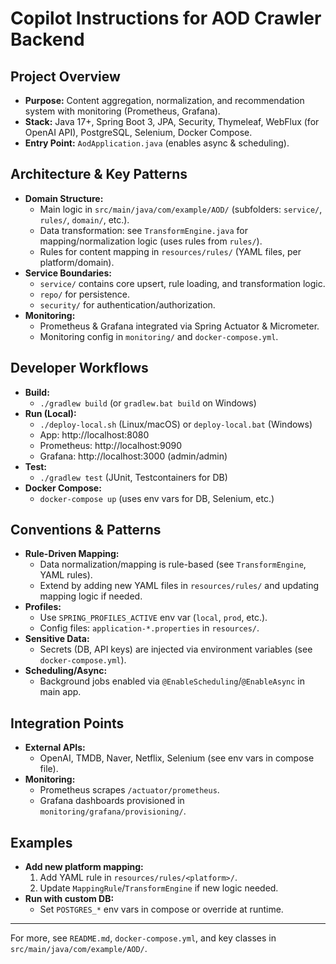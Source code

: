 # Copilot Instructions for AOD Crawler Backend

## Project Overview
- **Purpose:** Content aggregation, normalization, and recommendation system with monitoring (Prometheus, Grafana).
- **Stack:** Java 17+, Spring Boot 3, JPA, Security, Thymeleaf, WebFlux (for OpenAI API), PostgreSQL, Selenium, Docker Compose.
- **Entry Point:** `AodApplication.java` (enables async & scheduling).

## Architecture & Key Patterns
- **Domain Structure:**
  - Main logic in `src/main/java/com/example/AOD/` (subfolders: `service/`, `rules/`, `domain/`, etc.).
  - Data transformation: see `TransformEngine.java` for mapping/normalization logic (uses rules from `rules/`).
  - Rules for content mapping in `resources/rules/` (YAML files, per platform/domain).
- **Service Boundaries:**
  - `service/` contains core upsert, rule loading, and transformation logic.
  - `repo/` for persistence.
  - `security/` for authentication/authorization.
- **Monitoring:**
  - Prometheus & Grafana integrated via Spring Actuator & Micrometer.
  - Monitoring config in `monitoring/` and `docker-compose.yml`.

## Developer Workflows
- **Build:**
  - `./gradlew build` (or `gradlew.bat build` on Windows)
- **Run (Local):**
  - `./deploy-local.sh` (Linux/macOS) or `deploy-local.bat` (Windows)
  - App: http://localhost:8080
  - Prometheus: http://localhost:9090
  - Grafana: http://localhost:3000 (admin/admin)
- **Test:**
  - `./gradlew test` (JUnit, Testcontainers for DB)
- **Docker Compose:**
  - `docker-compose up` (uses env vars for DB, Selenium, etc.)

## Conventions & Patterns
- **Rule-Driven Mapping:**
  - Data normalization/mapping is rule-based (see `TransformEngine`, YAML rules).
  - Extend by adding new YAML files in `resources/rules/` and updating mapping logic if needed.
- **Profiles:**
  - Use `SPRING_PROFILES_ACTIVE` env var (`local`, `prod`, etc.).
  - Config files: `application-*.properties` in `resources/`.
- **Sensitive Data:**
  - Secrets (DB, API keys) are injected via environment variables (see `docker-compose.yml`).
- **Scheduling/Async:**
  - Background jobs enabled via `@EnableScheduling`/`@EnableAsync` in main app.

## Integration Points
- **External APIs:**
  - OpenAI, TMDB, Naver, Netflix, Selenium (see env vars in compose file).
- **Monitoring:**
  - Prometheus scrapes `/actuator/prometheus`.
  - Grafana dashboards provisioned in `monitoring/grafana/provisioning/`.

## Examples
- **Add new platform mapping:**
  1. Add YAML rule in `resources/rules/<platform>/`.
  2. Update `MappingRule`/`TransformEngine` if new logic needed.
- **Run with custom DB:**
  - Set `POSTGRES_*` env vars in compose or override at runtime.

---
For more, see `README.md`, `docker-compose.yml`, and key classes in `src/main/java/com/example/AOD/`.
